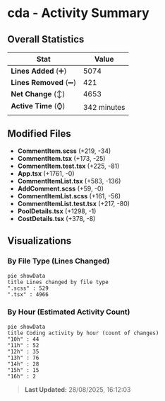 # cda - Activity Summary 

## Overall Statistics

| Stat                   | Value                                                             |
| ---------------------- | ----------------------------------------------------------------- |
| **Lines Added** (➕)   | 5074                                          |
| **Lines Removed** (➖) | 421                                        |
| **Net Change** (↕)    | 4653                |
| **Active Time** (⌚)   | 342 minutes |


## Modified Files
- **CommentItem.scss** (+219, -34)
- **CommentItem.tsx** (+173, -25)
- **CommentItem.test.tsx** (+225, -81)
- **App.tsx** (+1761, -0)
- **CommentItemList.tsx** (+583, -136)
- **AddComment.scss** (+59, -0)
- **CommentItemList.scss** (+161, -56)
- **CommentItemList.test.tsx** (+217, -80)
- **PoolDetails.tsx** (+1298, -1)
- **CostDetails.tsx** (+378, -8)

## Visualizations

### By File Type (Lines Changed)

```mermaid
pie showData
title Lines changed by file type
".scss" : 529
".tsx" : 4966
```

### By Hour (Estimated Activity Count)

```mermaid
pie showData
title Coding activity by hour (count of changes)
"10h" : 44
"11h" : 52
"12h" : 35
"13h" : 76
"14h" : 28
"15h" : 15
"16h" : 2
```


> **Last Updated:** 28/08/2025, 16:12:03